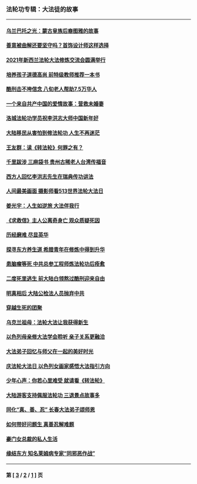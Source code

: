### 法轮功专辑：大法徒的故事
---
#### [乌兰巴托之光：蒙古皇族后裔图雅的故事](../../pages/nf1147481/n13155759.md?01130430) 
#### [善意被曲解还要坚守吗？首饰设计师这样选择](../../pages/nf1147481/n13077575.md?01130430) 
#### [2021年新西兰法轮大法修炼交流会圆满举行](../../pages/nf1147481/n13033149.md?01130430) 
#### [培养孩子道德高尚 前特级教师推荐一本书](../../pages/nf1147481/n12938640.md?01130430) 
#### [酷刑击不垮信念 八旬老人帮助7.5万华人](../../pages/nf1147481/n12880712.md?01130430) 
#### [一个来自共产中国的爱情故事：营救未婚妻](../../pages/nf1147481/n12778386.md?01130430) 
#### [洛城法轮功学员祝李洪志大师中国新年好](../../pages/nf1147481/n12724685.md?01130430) 
#### [大陆移民从害怕到修法轮功 人生不再迷茫](../../pages/nf1147481/n12414325.md?01130430) 
#### [王友群：读《转法轮》何罪之有？](../../pages/nf1147481/n12408647.md?01130430) 
#### [千里跋涉 三麻袋书 贵州古稀老人台湾传福音](../../pages/nf1147481/n12198750.md?01130430) 
#### [西方人回忆李洪志先生在瑞典传功讲法](../../pages/nf1147481/n12099607.md?01130430) 
#### [人间最美画面 摄影师看513世界法轮大法日](../../pages/nf1147481/n12094118.md?01130430) 
#### [姜光宇：人生如逆旅 大法伴我行](../../pages/nf1147481/n12088664.md?01130430) 
#### [《求救信》主人公离奇身亡 观众质疑死因](../../pages/nf1147481/n11845215.md?01130430) 
#### [历经磨难 尽显英华](../../pages/nf1147481/n11723297.md?01130430) 
#### [探寻东方养生道 希腊青年在修炼中得到升华](../../pages/nf1147481/n11494502.md?01130430) 
#### [患脑瘤等死 中共总参工程师炼法轮功后痊愈](../../pages/nf1147481/n11466682.md?01130430) 
#### [二度死里逃生 前大陆白领熬过酷刑迎来自由](../../pages/nf1147481/n11368594.md?01130430) 
#### [明真相后 大陆公检法人员抛弃中共](../../pages/nf1147481/n11358618.md?01130430) 
#### [穿越生死的团聚](../../pages/nf1147481/n11258922.md?01130430) 
#### [乌克兰祖母：法轮大法让我获得新生](../../pages/nf1147481/n11269457.md?01130430) 
#### [以色列母亲修大法学会聆听 亲子关系更融洽](../../pages/nf1147481/n11268195.md?01130430) 
#### [大法弟子回忆与师父在一起的美好时光](../../pages/nf1147481/n11267759.md?01130430) 
#### [庆法轮大法日 以色列女画家感悟大法指引方向](../../pages/nf1147481/n11267735.md?01130430) 
#### [少年心声：你若心里难受 就请看《转法轮》](../../pages/nf1147481/n11267496.md?01130430) 
#### [大陆游客支持佩服法轮功 三退景点故事多](../../pages/nf1147481/n11267378.md?01130430) 
#### [同化“真、善、忍” 长春大法弟子颂师恩](../../pages/nf1147481/n11266497.md?01130430) 
#### [如何带好问题生 真善忍解难题](../../pages/nf1147481/n11243655.md?01130430) 
#### [豪门女总裁的私人生活](../../pages/nf1147481/n10127794.md?01130430) 
#### [缘结东方 知名莱姆病专家“同邪恶作战”](../../pages/nf1147481/n10682468.md?01130430) 

---
#### 第 [ [3](./3.md?01130430) / [2](./2.md?01130430) / [1](./1.md?01130430) ] 页
